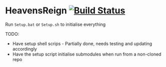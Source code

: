 # HeavensReign [![Build Status](https://travis-ci.org/ShadowChild/HeavensReign.svg)](https://travis-ci.org/ShadowChild/HeavensReign)

Run ```Setup.bat``` or ```Setup.sh``` to initialise everything

TODO:
* Have setup shell scrips - Partially done, needs testing and updating accordingly
* Have the setup script initialise submodules when run from a non-cloned repo
